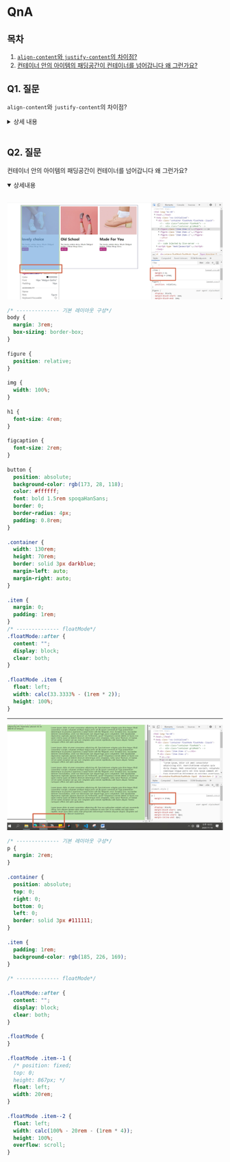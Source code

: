 # QnA

## 목차

1. [`align-content`와 `justify-content`의 차이점?](#q1-질문)
1. [컨테이너 안의 아이템의 패딩공간이 컨테이너를 넘어갑니다 왜 그런가요?](#q2-질문)

## Q1. 질문

`align-content`와 `justify-content`의 차이점?

<details>
  <summary>상세 내용</summary>
  <br/>

</details>

<br/>

## Q2. 질문

컨테이너 안의 아이템의 패딩공간이 컨테이너를 넘어갑니다 왜 그런가요?

<details open>
  <summary>상세내용</summary>
  <br/>

![](./assets/layout_attached_file1.jpg)

```css
/* -------------- 기본 레이아웃 구성*/
body {
  margin: 3rem;
  box-sizing: border-box;
}

figure {
  position: relative;
}

img {
  width: 100%;
}

h1 {
  font-size: 4rem;
}

figcaption {
  font-size: 2rem;
}

button {
  position: absolute;
  background-color: rgb(173, 28, 118);
  color: #ffffff;
  font: bold 1.5rem spoqaHanSans;
  border: 0;
  border-radius: 4px;
  padding: 0.8rem;
}

.container {
  width: 130rem;
  height: 70rem;
  border: solid 3px darkblue;
  margin-left: auto;
  margin-right: auto;
}

.item {
  margin: 0;
  padding: 1rem;
}
/* -------------- floatMode*/
.floatMode::after {
  content: "";
  display: block;
  clear: both;
}

.floatMode .item {
  float: left;
  width: calc(33.3333% - (1rem * 2));
  height: 100%;
}
```

---

![](./assets/layout_attached_file2.jpg)

```css
/* -------------- 기본 레이아웃 구성*/
p {
  margin: 2rem;
}

.container {
  position: absolute;
  top: 0;
  right: 0;
  bottom: 0;
  left: 0;
  border: solid 3px #111111;
}

.item {
  padding: 1rem;
  background-color: rgb(185, 226, 169);
}

/* -------------- floatMode*/

.floatMode::after {
  content: "";
  display: block;
  clear: both;
}

.floatMode {
}

.floatMode .item--1 {
  /* position: fixed;
  top: 0;
  height: 867px; */
  float: left;
  width: 20rem;
}

.floatMode .item--2 {
  float: left;
  width: calc(100% - 20rem - (1rem * 4));
  height: 100%;
  overflow: scroll;
}
```

</details>

<br/>
